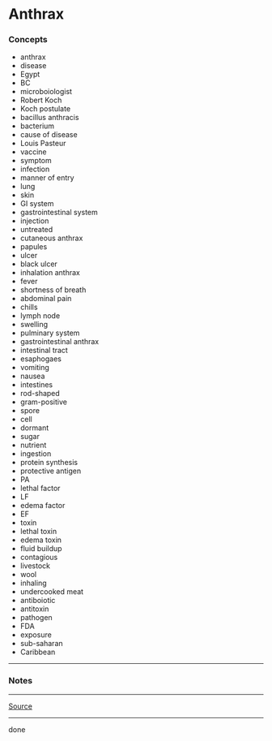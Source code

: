 # Anthrax

### Concepts

- anthrax
- disease
- Egypt
- BC
- microboiologist
- Robert Koch
- Koch postulate
- bacillus anthracis
- bacterium
- cause of disease
- Louis Pasteur
- vaccine
- symptom
- infection
- manner of entry
- lung
- skin
- GI system
- gastrointestinal system
- injection
- untreated
- cutaneous anthrax
- papules
- ulcer
- black ulcer
- inhalation anthrax
- fever
- shortness of breath
- abdominal pain
- chills
- lymph node
- swelling
- pulminary system
- gastrointestinal anthrax
- intestinal tract
- esaphogaes
- vomiting
- nausea
- intestines
- rod-shaped
- gram-positive
- spore
- cell
- dormant
- sugar
- nutrient
- ingestion
- protein synthesis
- protective antigen
- PA
- lethal factor
- LF
- edema factor
- EF
- toxin
- lethal toxin
- edema toxin
- fluid buildup
- contagious
- livestock
- wool
- inhaling
- undercooked meat
- antiboiotic
- antitoxin
- pathogen
- FDA
- exposure
- sub-saharan
- Caribbean

---

### Notes

---

[Source](https://youtu.be/nLAVTQwXc48)

---

done